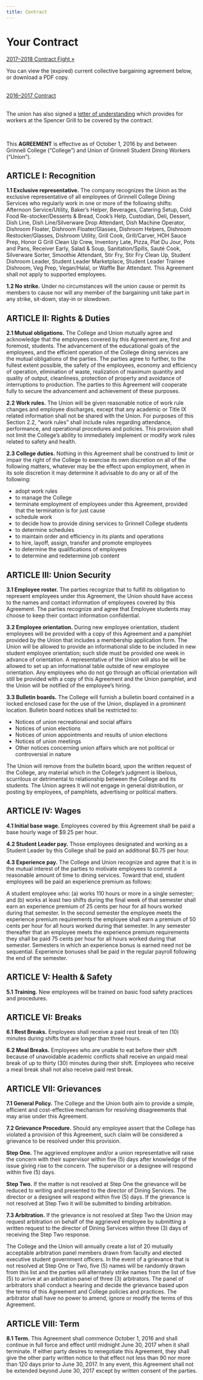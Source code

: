 ```yaml
---
title: Contract
---
```


# Your Contract

[2017–2018 Contract Fight &raquo;](/17/)

You can view the (expired) current collective bargaining agreement below, or
download a PDF copy.

<br>
<a class="button" href="https://docs.google.com/document/d/1szOZOZBdWJRwsfwHkm0jP3t9QxVnt98RKV2w7C9IATU/preview" 
    target="_blank">
    2016–2017 Contract
</a>
<br> <br>


The union has also signed a [letter of understanding](https://drive.google.com/file/d/0B7UBOTu3UBdUSkwxQ1BoaUxrQ0E/view?usp=sharing)
which provides for workers at the Spencer Grill to be covered by the contract.

<br>


This **AGREEMENT** is effective as of October 1, 2016 by and between Grinnell
College (“College”) and Union of Grinnell Student Dining Workers (“Union”).

## ARTICLE I: Recognition

**1.1 Exclusive representative.**  The company recognizes the Union as the
exclusive representative of all employees of Grinnell College Dining Services
who regularly work in one or more of the following shifts: Afternoon
Service/Utility, Baker’s Helper, Beverages, Catering Setup, Cold Food
Re-stocker/Desserts & Bread, Cook’s Help, Custodian, Deli, Dessert, Dish Line,
Dish Line/Silverware Drop Attendant, Dish Machine Operator, Dishroom Floater,
Dishroom Floater/Glasses, Dishroom Helpers, Dishroom Restocker/Glasses,
Dishroom Utility, Grill Cook, Grill/Carver, HOH Sauce Prep, Honor G Grill Clean
Up Crew, Inventory Late, Pizza, Plat Du Jour, Pots and Pans, Receiver Early,
Salad & Soup, Sanitation/Spills, Sauté Cook, Silverware Sorter, Smoothie
Attendant, Stir Fry, Stir Fry Clean Up, Student Dishroom Leader, Student Leader
Marketplace, Student Leader Trainee Dishroom, Veg Prep, Vegan/Halal, or Waffle
Bar Attendant.  This Agreement shall not apply to supported employees.

**1.2 No strike.**  Under no circumstances will the union cause or permit its
members to cause nor will any member of the bargaining unit take part in any
strike, sit-down, stay-in or slowdown.

## ARTICLE II: Rights & Duties

**2.1 Mutual obligations.**  The College and Union mutually agree and
acknowledge that the employees covered by this Agreement are, first and
foremost, students. The advancement of the educational goals of the employees,
and the efficient operation of the College dining services are the mutual
obligations of the parties. The parties agree to further, to the fullest extent
possible, the safety of the employees, economy and efficiency of operation,
elimination of waste, realization of maximum quantity and quality of output,
cleanliness, protection of property and avoidance of interruptions to
production. The parties to this Agreement will cooperate fully to secure the
advancement and achievement of these purposes.

**2.2 Work rules.**  The Union will be given reasonable notice of work rule
changes and employee discharges, except that any academic or Title IX related
information shall not be shared with the Union. For purposes of this Section
2.2, “work rules” shall include rules regarding attendance, performance, and
operational procedures and policies. This provision shall not limit the
College’s ability to immediately implement or modify work rules related to
safety and health.

**2.3 College duties.**  Nothing in this Agreement shall be construed to limit
or impair the right of the College to exercise its own discretion on all of the
following matters, whatever may be the effect upon employment, when in its sole
discretion it may determine it advisable to do any or all of the following:

 - adopt work rules
 - to manage the College
 - terminate employment of employees under this Agreement, provided that the
   termination is for just cause
 - schedule work
 - to decide how to provide dining services to Grinnell College students
 - to determine schedules
 - to maintain order and efficiency in its plants and operations
 - to hire, layoff, assign, transfer and promote employees
 - to determine the qualifications of employees
 - to determine and redetermine job content

## ARTICLE III: Union Security

**3.1 Employee roster.**  The parties recognize that to fulfill its obligation
to represent employees under this Agreement, the Union should have access to
the names and contact information of employees covered by this Agreement. The
parties recognize and agree that Employee students may choose to keep their
contact information confidential.

**3.2 Employee orientation.** During new employee orientation, student employees
will be provided with a copy of this Agreement and a pamphlet provided by the
Union that includes a membership application form.  The Union will be allowed
to provide an informational slide to be included in new student employee
orientation; such slide must be provided one week in advance of orientation.  A
representative of the Union will also be will be allowed to set up an
informational table outside of new employee orientation.  Any employees who do
not go through an official orientation will still be provided with a copy of
this Agreement and the Union pamphlet, and the Union will be notified of the
employee’s hiring.

**3.3 Bulletin boards.**  The College will furnish a bulletin board contained
in a locked enclosed case for the use of the Union, displayed in a prominent
location. Bulletin board notices shall be restricted to:

 - Notices of union recreational and social affairs
 - Notices of union elections
 - Notices of union appointments and results of union elections
 - Notices of union meetings
 - Other notices concerning union affairs which are not political or
   controversial in nature

The Union will remove from the bulletin board, upon the written request of the
College, any material which in the College’s judgment is libelous, scurrilous
or detrimental to relationship between the College and its students. The Union
agrees it will not engage in general distribution, or posting by employees, of
pamphlets, advertising or political matters.

## ARTICLE IV: Wages

**4.1 Initial base wage.**  Employees covered by this Agreement shall be paid a
base hourly wage of $9.25 per hour.

**4.2 Student Leader pay.**  Those employees designated and working as a
Student Leader by this College shall be paid an additional $0.75 per hour.

**4.3 Experience pay.**  The College and Union recognize and agree that it is
in the mutual interest of the parties to motivate employees to commit a
reasonable amount of time to dining services. Toward that end, student
employees will be paid an experience premium as follows:

A student employee who: (a) works 110 hours or more in a single semester; and
(b) works at least two shifts during the final week of that semester shall earn
an experience premium of 25 cents per hour for all hours worked during that
semester. In the second semester the employee meets the experience premium
requirements the employee shall earn a premium of 50 cents per hour for all
hours worked during that semester. In any semester thereafter that an employee
meets the experience premium requirements they shall be paid 75 cents per hour
for all hours worked during that semester. Semesters in which an experience
    bonus is earned need not be sequential. Experience bonuses shall be paid in
    the regular payroll following the end of the semester.

## ARTICLE V: Health & Safety

**5.1 Training.**  New employees will be trained on basic food safety practices
and procedures.

## ARTICLE VI: Breaks

**6.1 Rest Breaks.**  Employees shall receive a paid rest break of ten (10)
minutes during shifts that are longer than three hours.

**6.2 Meal Breaks.**  Employees who are unable to eat before their shift
because of unavoidable academic conflicts shall receive an unpaid meal break of
up to thirty (30) minutes during their shift.  Employees who receive a meal
break shall not also receive paid rest break.

## ARTICLE VII: Grievances

**7.1 General Policy.**  The College and the Union both aim to provide a
simple, efficient and cost-effective mechanism for resolving disagreements that
may arise under this Agreement.

**7.2 Grievance Procedure.**  Should any employee assert that the College has
violated a provision of this Agreement, such claim will be considered a
grievance to be resolved under this provision.

**Step One.**  The aggrieved employee and/or a union representative will raise
the concern with their supervisor within five (5) days after knowledge of the
issue giving rise to the concern.  The supervisor or a designee will respond
within five (5) days.

**Step Two.**  If the matter is not resolved at Step One the grievance will be
reduced to writing and presented to the director of Dining Services.  The
director or a designee will respond within five (5) days.  If the grievance is
not resolved at Step Two it will be submitted to binding arbitration.

**7.3 Arbitration.**  If the grievance is not resolved at Step Two the Union
may request arbitration on behalf of the aggrieved employee by submitting a
written request to the director of Dining Services within three (3) days of
receiving the Step Two response.

The College and the Union will annually create a list of 20 mutually acceptable
arbitration panel members drawn from faculty and elected executive student
government officers.   In the event of a grievance that is not resolved at Step
One or Two, five (5) names will be randomly drawn from this list and the
parties will alternately strike names from the list of five (5) to arrive at an
arbitration panel of three (3) arbitrators.  The panel of arbitrators shall
conduct a hearing and decide the grievance based upon the terms of this
Agreement and College policies and practices.  The arbitrator shall have no
power to amend, ignore or modify the terms of this Agreement.

## ARTICLE VIII: Term

**8.1 Term.**  This Agreement shall commence October 1, 2016 and shall continue
in full force and effect until midnight June 30, 2017 when it shall terminate.
If either party desires to renegotiate this Agreement, they shall give the
other party written notice to that effect not less than 90 nor more than 120
days prior to June 30, 2017. In any event, this Agreement shall not be extended
beyond June 30, 2017 except by written consent of the parties.
